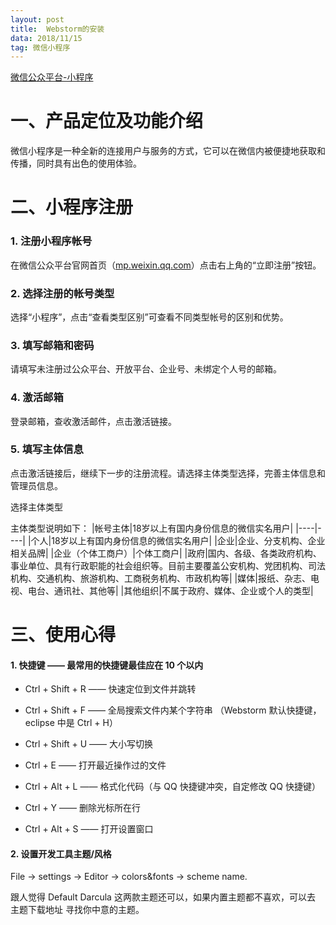 ```yaml
---
layout: post
title:  Webstorm的安装
data: 2018/11/15
tag: 微信小程序
---
```

[微信公众平台-小程序](https://developers.weixin.qq.com/miniprogram/introduction/index.html)



# 一、产品定位及功能介绍

微信小程序是一种全新的连接用户与服务的方式，它可以在微信内被便捷地获取和传播，同时具有出色的使用体验。




# 二、小程序注册

### 1. 注册小程序帐号

在微信公众平台官网首页（[mp.weixin.qq.com](mp.weixin.qq.com)）点击右上角的“立即注册”按钮。



### 2. 选择注册的帐号类型

选择“小程序”，点击“查看类型区别”可查看不同类型帐号的区别和优势。

### 3. 填写邮箱和密码

请填写未注册过公众平台、开放平台、企业号、未绑定个人号的邮箱。


### 4. 激活邮箱

登录邮箱，查收激活邮件，点击激活链接。


### 5. 填写主体信息

点击激活链接后，继续下一步的注册流程。请选择主体类型选择，完善主体信息和管理员信息。

选择主体类型

主体类型说明如下：
|帐号主体|18岁以上有国内身份信息的微信实名用户|
|----|----|
|个人|18岁以上有国内身份信息的微信实名用户|
|企业|企业、分支机构、企业相关品牌|
|企业（个体工商户）|个体工商户|
|政府|国内、各级、各类政府机构、事业单位、具有行政职能的社会组织等。目前主要覆盖公安机构、党团机构、司法机构、交通机构、旅游机构、工商税务机构、市政机构等|
|媒体|报纸、杂志、电视、电台、通讯社、其他等|
|其他组织|不属于政府、媒体、企业或个人的类型|







# 三、使用心得

#### 1. 快捷键 —— 最常用的快捷键最佳应在 10 个以内


* Ctrl + Shift + R —— 快速定位到文件并跳转

* Ctrl + Shift + F —— 全局搜索文件内某个字符串 （Webstorm 默认快捷键，eclipse 中是 Ctrl + H）

* Ctrl + Shift + U —— 大小写切换

* Ctrl + E —— 打开最近操作过的文件

* Ctrl + Alt + L —— 格式化代码（与 QQ 快捷键冲突，自定修改 QQ 快捷键）

* Ctrl + Y —— 删除光标所在行

* Ctrl + Alt + S —— 打开设置窗口



#### 2. 设置开发工具主题/风格


File -> settings -> Editor -> colors&fonts -> scheme name.

跟人觉得 Default Darcula 这两款主题还可以，如果内置主题都不喜欢，可以去 主题下载地址 寻找你中意的主题。




<p> <p>

<p> <p>

<p> <p>